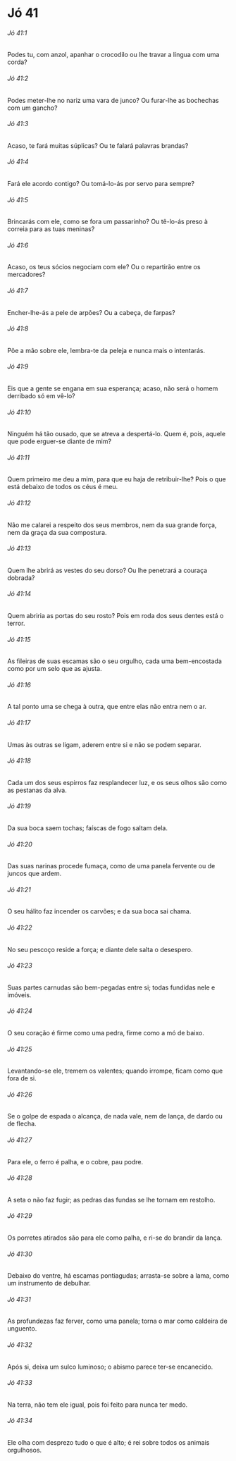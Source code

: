 # Jó 41

###### Jó 41:1

Podes tu, com anzol, apanhar o crocodilo ou lhe travar a língua com uma corda?

###### Jó 41:2

Podes meter-lhe no nariz uma vara de junco? Ou furar-lhe as bochechas com um gancho?

###### Jó 41:3

Acaso, te fará muitas súplicas? Ou te falará palavras brandas?

###### Jó 41:4

Fará ele acordo contigo? Ou tomá-lo-ás por servo para sempre?

###### Jó 41:5

Brincarás com ele, como se fora um passarinho? Ou tê-lo-ás preso à correia para as tuas meninas?

###### Jó 41:6

Acaso, os teus sócios negociam com ele? Ou o repartirão entre os mercadores?

###### Jó 41:7

Encher-lhe-ás a pele de arpões? Ou a cabeça, de farpas?

###### Jó 41:8

Põe a mão sobre ele, lembra-te da peleja e nunca mais o intentarás.

###### Jó 41:9

Eis que a gente se engana em sua esperança; acaso, não será o homem derribado só em vê-lo?

###### Jó 41:10

Ninguém há tão ousado, que se atreva a despertá-lo. Quem é, pois, aquele que pode erguer-se diante de mim?

###### Jó 41:11

Quem primeiro me deu a mim, para que eu haja de retribuir-lhe? Pois o que está debaixo de todos os céus é meu.

###### Jó 41:12

Não me calarei a respeito dos seus membros, nem da sua grande força, nem da graça da sua compostura.

###### Jó 41:13

Quem lhe abrirá as vestes do seu dorso? Ou lhe penetrará a couraça dobrada?

###### Jó 41:14

Quem abriria as portas do seu rosto? Pois em roda dos seus dentes está o terror.

###### Jó 41:15

As fileiras de suas escamas são o seu orgulho, cada uma bem-encostada como por um selo que as ajusta.

###### Jó 41:16

A tal ponto uma se chega à outra, que entre elas não entra nem o ar.

###### Jó 41:17

Umas às outras se ligam, aderem entre si e não se podem separar.

###### Jó 41:18

Cada um dos seus espirros faz resplandecer luz, e os seus olhos são como as pestanas da alva.

###### Jó 41:19

Da sua boca saem tochas; faíscas de fogo saltam dela.

###### Jó 41:20

Das suas narinas procede fumaça, como de uma panela fervente ou de juncos que ardem.

###### Jó 41:21

O seu hálito faz incender os carvões; e da sua boca sai chama.

###### Jó 41:22

No seu pescoço reside a força; e diante dele salta o desespero.

###### Jó 41:23

Suas partes carnudas são bem-pegadas entre si; todas fundidas nele e imóveis.

###### Jó 41:24

O seu coração é firme como uma pedra, firme como a mó de baixo.

###### Jó 41:25

Levantando-se ele, tremem os valentes; quando irrompe, ficam como que fora de si.

###### Jó 41:26

Se o golpe de espada o alcança, de nada vale, nem de lança, de dardo ou de flecha.

###### Jó 41:27

Para ele, o ferro é palha, e o cobre, pau podre.

###### Jó 41:28

A seta o não faz fugir; as pedras das fundas se lhe tornam em restolho.

###### Jó 41:29

Os porretes atirados são para ele como palha, e ri-se do brandir da lança.

###### Jó 41:30

Debaixo do ventre, há escamas pontiagudas; arrasta-se sobre a lama, como um instrumento de debulhar.

###### Jó 41:31

As profundezas faz ferver, como uma panela; torna o mar como caldeira de unguento.

###### Jó 41:32

Após si, deixa um sulco luminoso; o abismo parece ter-se encanecido.

###### Jó 41:33

Na terra, não tem ele igual, pois foi feito para nunca ter medo.

###### Jó 41:34

Ele olha com desprezo tudo o que é alto; é rei sobre todos os animais orgulhosos.

